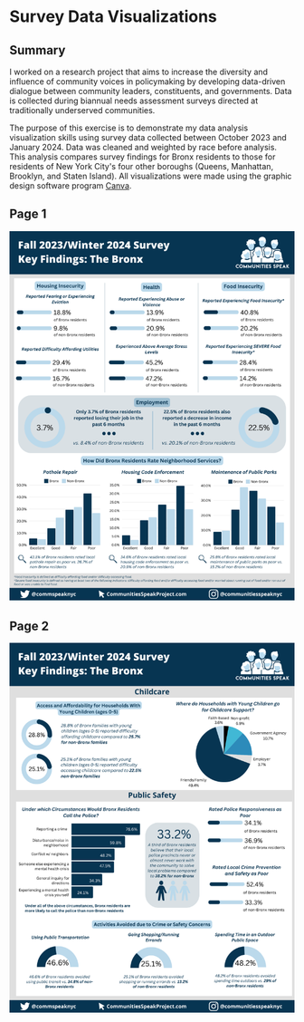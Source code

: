 # Survey Data Visualizations

## Summary
I worked on a research project that aims to increase the diversity and influence of community voices in policymaking by developing data-driven dialogue between community leaders, constituents, and governments. Data is collected during biannual needs assessment surveys directed at traditionally underserved communities.

The purpose of this exercise is to demonstrate my data analysis visualization skills using survey data collected between October 2023 and January 2024. Data was cleaned and weighted by race before analysis. This analysis compares survey findings for Bronx residents to those for residents of New York City's four other boroughs (Queens, Manhattan, Brooklyn, and Staten Island). All visualizations were made using the graphic design software program [Canva](https://www.canva.com/). 

## Page 1
![Page1](https://github.com/es2681/Survey-Data-Visualizations/blob/main/1.png)

## Page 2
![Page2](https://github.com/es2681/Survey-Data-Visualizations/blob/main/2.png)
